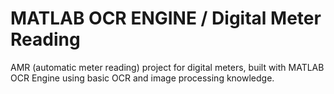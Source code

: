 # MATLAB OCR ENGINE / Digital Meter Reading

AMR (automatic meter reading) project for digital meters, built with MATLAB OCR Engine using basic OCR and image processing knowledge.
